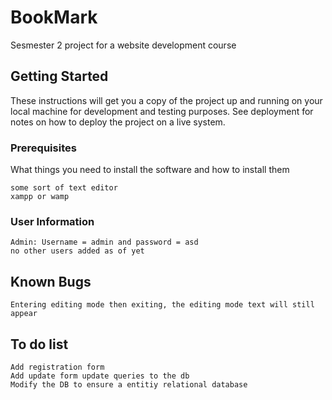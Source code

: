 # BookMark

Sesmester 2 project for a website development course

## Getting Started

These instructions will get you a copy of the project up and running on your local machine for development and testing purposes. See deployment for notes on how to deploy the project on a live system.

### Prerequisites

What things you need to install the software and how to install them

```
some sort of text editor
xampp or wamp
```

### User Information

```
Admin: Username = admin and password = asd
no other users added as of yet

```

## Known Bugs
```
Entering editing mode then exiting, the editing mode text will still appear
```
## To do list 
```
Add registration form 
Add update form update queries to the db
Modify the DB to ensure a entitiy relational database
```
